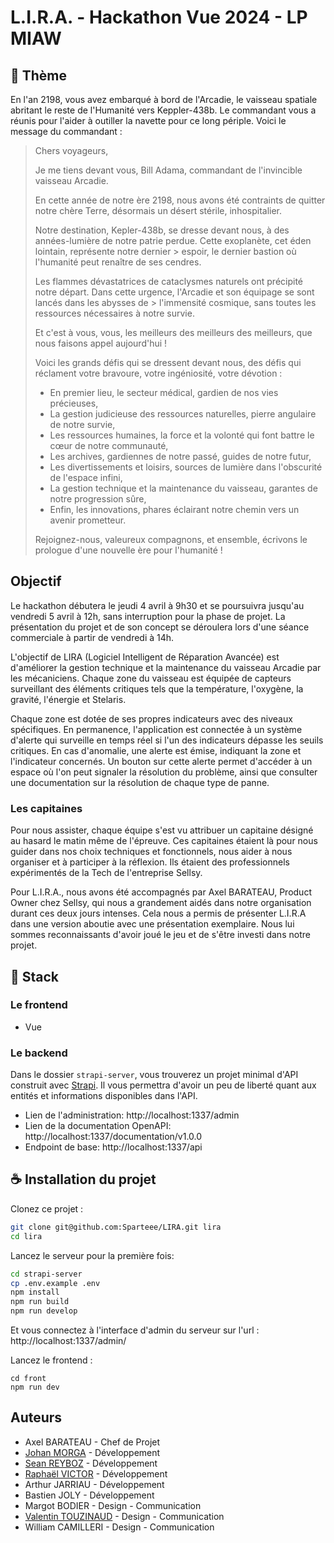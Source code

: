 # L.I.R.A. - Hackathon Vue 2024 - LP MIAW
## 🚀 Thème

En l'an 2198, vous avez embarqué à bord de l'Arcadie, le vaisseau spatiale abritant le reste de l'Humanité vers Keppler-438b. Le commandant vous a réunis pour l'aider à outiller la navette pour ce long périple. Voici le message du commandant :

> Chers voyageurs,
>
> Je me tiens devant vous, Bill Adama, commandant de l'invincible vaisseau Arcadie.
>
> En cette année de notre ère 2198, nous avons été contraints de quitter notre chère Terre, désormais un désert stérile, inhospitalier.
>
> Notre destination, Kepler-438b, se dresse devant nous, à des années-lumière de notre patrie perdue. Cette exoplanète, cet éden lointain, représente notre dernier > espoir, le dernier bastion où l'humanité peut renaître de ses cendres.
>
> Les flammes dévastatrices de cataclysmes naturels ont précipité notre départ. Dans cette urgence, l'Arcadie et son équipage se sont lancés dans les abysses de > l'immensité cosmique, sans toutes les ressources nécessaires à notre survie.
>
> Et c'est à vous, vous, les meilleurs des meilleurs des meilleurs, que nous faisons appel aujourd'hui !
>
> Voici les grands défis qui se dressent devant nous, des défis qui réclament votre bravoure, votre ingéniosité, votre dévotion :
>
> - En premier lieu, le secteur médical, gardien de nos vies précieuses,
> - La gestion judicieuse des ressources naturelles, pierre angulaire de notre survie,
> - Les ressources humaines, la force et la volonté qui font battre le cœur de notre communauté,
> - Les archives, gardiennes de notre passé, guides de notre futur,
> - Les divertissements et loisirs, sources de lumière dans l'obscurité de l'espace infini,
> - La gestion technique et la maintenance du vaisseau, garantes de notre progression sûre,
> - Enfin, les innovations, phares éclairant notre chemin vers un avenir prometteur.
>
> Rejoignez-nous, valeureux compagnons, et ensemble, écrivons le prologue d'une nouvelle ère pour l'humanité !

## Objectif

Le hackathon débutera le jeudi 4 avril à 9h30 et se poursuivra jusqu'au vendredi 5 avril à 12h, sans interruption pour la phase de projet. La présentation du projet et de son concept se déroulera lors d'une séance commerciale à partir de vendredi à 14h.

L'objectif de LIRA (Logiciel Intelligent de Réparation Avancée) est d'améliorer la gestion technique et la maintenance du vaisseau Arcadie par les mécaniciens. Chaque zone du vaisseau est équipée de capteurs surveillant des éléments critiques tels que la température, l'oxygène, la gravité, l'énergie et Stelaris.

Chaque zone est dotée de ses propres indicateurs avec des niveaux spécifiques. En permanence, l'application est connectée à un système d'alerte qui surveille en temps réel si l'un des indicateurs dépasse les seuils critiques. En cas d'anomalie, une alerte est émise, indiquant la zone et l'indicateur concernés. Un bouton sur cette alerte permet d'accéder à un espace où l'on peut signaler la résolution du problème, ainsi que consulter une documentation sur la résolution de chaque type de panne.

### Les capitaines

Pour nous assister, chaque équipe s'est vu attribuer un capitaine désigné au hasard le matin même de l'épreuve. Ces capitaines étaient là pour nous guider dans nos choix techniques et fonctionnels, nous aider à nous organiser et à participer à la réflexion. Ils étaient des professionnels expérimentés de la Tech de l'entreprise Sellsy.

Pour L.I.R.A., nous avons été accompagnés par Axel BARATEAU, Product Owner chez Sellsy, qui nous a grandement aidés dans notre organisation durant ces deux jours intenses. Cela nous a permis de présenter L.I.R.A dans une version aboutie avec une présentation exemplaire. Nous lui sommes reconnaissants d'avoir joué le jeu et de s'être investi dans notre projet.

## 📂 Stack

### Le frontend

- Vue

### Le backend

Dans le dossier `strapi-server`, vous trouverez un projet minimal d'API construit avec [Strapi](https://strapi.io/). Il vous permettra d'avoir un peu de liberté quant aux entités et informations disponibles dans l'API.

- Lien de l'administration: http://localhost:1337/admin
- Lien de la documentation OpenAPI: http://localhost:1337/documentation/v1.0.0
- Endpoint de base: http://localhost:1337/api

## ☕ Installation du projet

Clonez ce projet :

```bash
git clone git@github.com:Sparteee/LIRA.git lira
cd lira
```


Lancez le serveur pour la première fois:

```bash
cd strapi-server
cp .env.example .env
npm install
npm run build
npm run develop
```

Et vous connectez à l'interface d'admin du serveur sur l'url : http://localhost:1337/admin/

Lancez le frontend :

```
cd front
npm run dev
```

## Auteurs

 - Axel BARATEAU - Chef de Projet
 - [Johan MORGA](https://github.com/JohanMorga) - Développement
 - [Sean REYBOZ](https://github.com/SeanReyboz/) - Développement
 - [Raphaël VICTOR](https://github.com/Sparteee) - Développement
 - Arthur JARRIAU - Développement
 - Bastien JOLY - Développement
 - Margot BODIER - Design - Communication
 - [Valentin TOUZINAUD](https://github.com/ValentinTouzinaud) - Design - Communication
 - William CAMILLERI - Design - Communication


